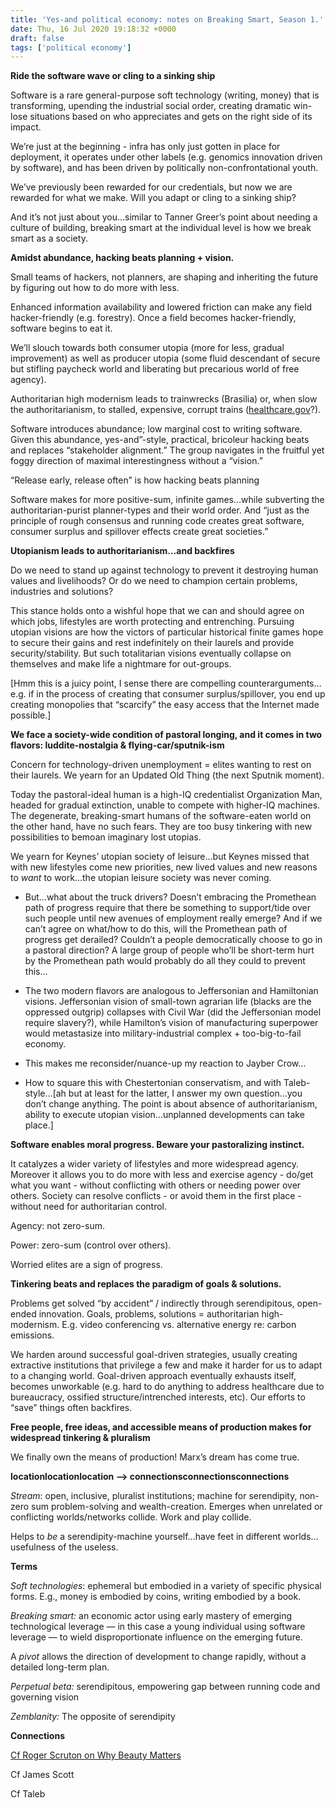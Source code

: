 ```yaml
---
title: 'Yes-and political economy: notes on Breaking Smart, Season 1.'
date: Thu, 16 Jul 2020 19:18:32 +0000
draft: false
tags: ['political economy']
---
```


**Ride the software wave or cling to a sinking ship**

Software is a rare general-purpose soft technology (writing, money) that is transforming, upending the industrial social order, creating dramatic win-lose situations based on who appreciates and gets on the right side of its impact.

We’re just at the beginning - infra has only just gotten in place for deployment, it operates under other labels (e.g. genomics innovation driven by software), and has been driven by politically non-confrontational youth.

We’ve previously been rewarded for our credentials, but now we are rewarded for what we make. Will you adapt or cling to a sinking ship?

And it’s not just about you…similar to Tanner Greer’s point about needing a culture of building, breaking smart at the individual level is how we break smart as a society.

**Amidst abundance, hacking beats planning + vision.**

Small teams of hackers, not planners, are shaping and inheriting the future by figuring out how to do more with less.  

Enhanced information availability and lowered friction can make any field hacker-friendly (e.g. forestry). Once a field becomes hacker-friendly, software begins to eat it.

We’ll slouch towards both consumer utopia (more for less, gradual improvement) as well as producer utopia (some fluid descendant of secure but stifling paycheck world and liberating but precarious world of free agency).

Authoritarian high modernism leads to trainwrecks (Brasilia) or, when slow the authoritarianism, to stalled, expensive, corrupt trains ([healthcare.gov](http://healthcare.gov)?).

Software introduces abundance; low marginal cost to writing software. Given this abundance, yes-and”-style, practical, bricoleur hacking beats and replaces “stakeholder alignment.” The group navigates in the fruitful yet foggy direction of maximal interestingness without a “vision.”

“Release early, release often” is how hacking beats planning

Software makes for more positive-sum, infinite games…while subverting the authoritarian-purist planner-types and their world order. And “just as the principle of rough consensus and running code creates great software, consumer surplus and spillover effects create great societies.”

**Utopianism leads to authoritarianism…and backfires**

Do we need to stand up against technology to prevent it destroying human values and livelihoods? Or do we need to champion certain problems, industries and solutions?

This stance holds onto a wishful hope that we can and should agree on which jobs, lifestyles are worth protecting and entrenching. Pursuing utopian visions are how the victors of particular historical finite games hope to secure their gains and rest indefinitely on their laurels and provide security/stability. But such totalitarian visions eventually collapse on themselves and make life a nightmare for out-groups.

\[Hmm this is a juicy point, I sense there are compelling counterarguments…e.g. if in the process of creating that consumer surplus/spillover, you end up creating monopolies that “scarcify” the easy access that the Internet made possible.\]

**We face a society-wide condition of pastoral longing, and it comes in two flavors: luddite-nostalgia & flying-car/sputnik-ism**

Concern for technology-driven unemployment = elites wanting to rest on their laurels. We yearn for an Updated Old Thing (the next Sputnik moment).

Today the pastoral-ideal human is a high-IQ credentialist Organization Man, headed for gradual extinction, unable to compete with higher-IQ machines. The degenerate, breaking-smart humans of the software-eaten world on the other hand, have no such fears. They are too busy tinkering with new possibilities to bemoan imaginary lost utopias.

We yearn for Keynes’ utopian society of leisure…but Keynes missed that with new lifestyles come new priorities, new lived values and new reasons to _want_ to work…the utopian leisure society was never coming.

*   But…what about the truck drivers? Doesn’t embracing the Promethean path of progress require that there be something to support/tide over such people until new avenues of employment really emerge? And if we can’t agree on what/how to do this, will the Promethean path of progress get derailed? Couldn’t a people democratically choose to go in a pastoral direction? A large group of people who’ll be short-term hurt by the Promethean path would probably do all they could to prevent this…

*   The two modern flavors are analogous to Jeffersonian and Hamiltonian visions. Jeffersonian vision of small-town agrarian life (blacks are the oppressed outgrip) collapses with Civil War (did the Jeffersonian model require slavery?), while Hamilton’s vision of manufacturing superpower would metastasize into military-industrial complex + too-big-to-fail economy. 

*   This makes me reconsider/nuance-up my reaction to Jayber Crow…

*   How to square this with Chestertonian conservatism, and with Taleb-style…\[ah but at least for the latter, I answer my own question…you don’t change anything. The point is about absence of authoritarianism, ability to execute utopian vision…unplanned developments can take place.\]

**Software enables moral progress. Beware your pastoralizing instinct.**

It catalyzes a wider variety of lifestyles and more widespread agency. Moreover it allows you to do more with less and exercise agency - do/get what you want - without conflicting with others or needing power over others. Society can resolve conflicts - or avoid them in the first place - without need for authoritarian control.

Agency: not zero-sum.

Power: zero-sum (control over others).

Worried elites are a sign of progress.

**Tinkering beats and replaces the paradigm of goals & solutions.**

Problems get solved “by accident” / indirectly through serendipitous, open-ended innovation. Goals, problems, solutions = authoritarian high-modernism. E.g. video conferencing vs. alternative energy re: carbon emissions.

We harden around successful goal-driven strategies, usually creating extractive institutions that privilege a few and make it harder for us to adapt to a changing world. Goal-driven approach eventually exhausts itself, becomes unworkable (e.g. hard to do anything to address healthcare due to bureaucracy, ossified structure/intrenched interests, etc). Our efforts to “save” things often backfires.

**Free people, free ideas, and accessible means of production makes for widespread tinkering & pluralism**

We finally own the means of production! Marx’s dream has come true.

**locationlocationlocation —> connectionsconnectionsconnections**

_Stream_: open, inclusive, pluralist institutions; machine for serendipity, non-zero sum problem-solving and wealth-creation. Emerges when unrelated or conflicting worlds/networks collide. Work and play collide.

Helps to _be_ a serendipity-machine yourself…have feet in different worlds…usefulness of the useless.

**Terms**

_Soft technologies_: ephemeral but embodied in a variety of specific physical forms. E.g., money is embodied by coins, writing embodied by a book.

_Breaking smart:_ an economic actor using early mastery of emerging technological leverage — in this case a young individual using software leverage — to wield disproportionate influence on the emerging future.

A _pivot_ allows the direction of development to change rapidly, without a detailed long-term plan.

_Perpetual beta:_ serendipitous, empowering gap between running code and governing vision

_Zemblanity:_ The opposite of serendipity

**Connections**

[Cf Roger Scruton on Why Beauty Matters](https://www.youtube.com/watch?v=bHw4MMEnmpc)

Cf James Scott

Cf Taleb
